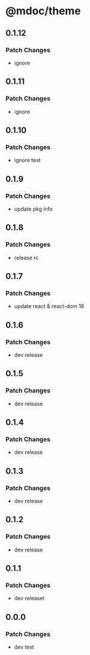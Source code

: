 # @mdoc/theme

## 0.1.12

### Patch Changes

- ignore

## 0.1.11

### Patch Changes

- ignore

## 0.1.10

### Patch Changes

- ignore test

## 0.1.9

### Patch Changes

- update pkg info

## 0.1.8

### Patch Changes

- release rc

## 0.1.7

### Patch Changes

- update react & react-dom 18

## 0.1.6

### Patch Changes

- dev release

## 0.1.5

### Patch Changes

- dev release

## 0.1.4

### Patch Changes

- dev release

## 0.1.3

### Patch Changes

- dev release

## 0.1.2

### Patch Changes

- dev release

## 0.1.1

### Patch Changes

- dev releaset

## 0.0.0

### Patch Changes

- dev test
